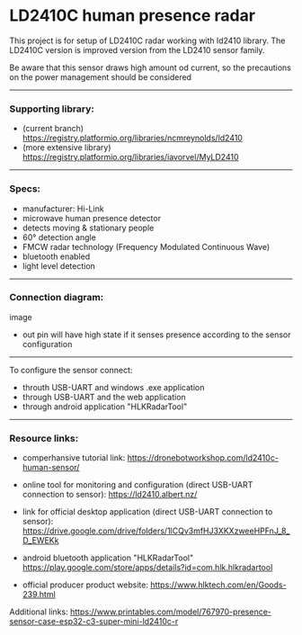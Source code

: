 # LD2410C human presence radar

This project is for setup of LD2410C radar working with ld2410 library.
The LD2410C version is improved version from the LD2410 sensor family.

Be aware that this sensor draws high amount od current, so the precautions on the power management should be considered

---

### Supporting library:
- (current branch)
https://registry.platformio.org/libraries/ncmreynolds/ld2410 
- (more extensive library)
https://registry.platformio.org/libraries/iavorvel/MyLD2410

---

### Specs:
- manufacturer: Hi-Link
- microwave human presence detector
- detects moving & stationary people
- 60° detection angle
- FMCW radar technology (Frequency Modulated Continuous Wave)
- bluetooth enabled
- light level detection

---

### Connection diagram:
image

* out pin will have high state if it senses presence according to the sensor configuration
---
To configure the sensor connect:
- throuth USB-UART and windows .exe application
- through USB-UART and the web application
- through android application "HLKRadarTool"

---

### Resource links:
- comperhansive tutorial link:
https://dronebotworkshop.com/ld2410c-human-sensor/

- online tool for monitoring and configuration (direct USB-UART connection to sensor):
https://ld2410.albert.nz/

- link for official desktop application  (direct USB-UART connection to sensor):
https://drive.google.com/drive/folders/1lCQv3mfHJ3XKXzweeHPFnJ_8_D_EWEKk

- android bluetooth application "HLKRadarTool"
https://play.google.com/store/apps/details?id=com.hlk.hlkradartool

- official producer product website:
https://www.hlktech.com/en/Goods-239.html


Additional links:
https://www.printables.com/model/767970-presence-sensor-case-esp32-c3-super-mini-ld2410c-r
